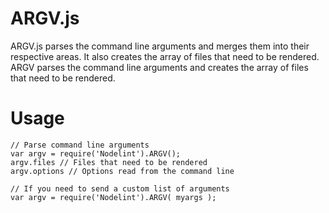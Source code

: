 ARGV.js
=======

ARGV.js parses the command line arguments and merges them into their respective areas. It also creates the array of files that need to be rendered.
ARGV parses the command line arguments and creates the array of files that need to be rendered.


Usage
=====

	// Parse command line arguments
	var argv = require('Nodelint').ARGV();
	argv.files // Files that need to be rendered
	argv.options // Options read from the command line

	// If you need to send a custom list of arguments
	var argv = require('Nodelint').ARGV( myargs );
